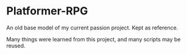 # Platformer-RPG

An old base model of my current passion project. Kept as reference.

Many things were learned from this project, and many scripts may be reused.
